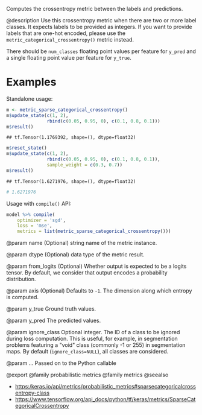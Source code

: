 Computes the crossentropy metric between the labels and predictions.

@description
Use this crossentropy metric when there are two or more label classes.
It expects labels to be provided as integers. If you want to provide labels
that are one-hot encoded, please use the `metric_categorical_crossentropy()`
metric instead.

There should be `num_classes` floating point values per feature for `y_pred`
and a single floating point value per feature for `y_true`.

# Examples
Standalone usage:


```r
m <- metric_sparse_categorical_crossentropy()
m$update_state(c(1, 2),
               rbind(c(0.05, 0.95, 0), c(0.1, 0.8, 0.1)))
m$result()
```

```
## tf.Tensor(1.1769392, shape=(), dtype=float32)
```


```r
m$reset_state()
m$update_state(c(1, 2),
               rbind(c(0.05, 0.95, 0), c(0.1, 0.8, 0.1)),
               sample_weight = c(0.3, 0.7))
m$result()
```

```
## tf.Tensor(1.6271976, shape=(), dtype=float32)
```

```r
# 1.6271976
```

Usage with `compile()` API:


```r
model %>% compile(
    optimizer = 'sgd',
    loss = 'mse',
    metrics = list(metric_sparse_categorical_crossentropy()))
```

@param name
(Optional) string name of the metric instance.

@param dtype
(Optional) data type of the metric result.

@param from_logits
(Optional) Whether output is expected
to be a logits tensor. By default, we consider that output
encodes a probability distribution.

@param axis
(Optional) Defaults to `-1`.
The dimension along which entropy is computed.

@param y_true
Ground truth values.

@param y_pred
The predicted values.

@param ignore_class
Optional integer. The ID of a class to be ignored during
loss computation. This is useful, for example, in segmentation
problems featuring a "void" class (commonly -1 or 255) in
segmentation maps. By default (`ignore_class=NULL`), all classes are
considered.

@param ...
Passed on to the Python callable

@export
@family probabilistic metrics
@family metrics
@seealso
+ <https:/keras.io/api/metrics/probabilistic_metrics#sparsecategoricalcrossentropy-class>
+ <https://www.tensorflow.org/api_docs/python/tf/keras/metrics/SparseCategoricalCrossentropy>

